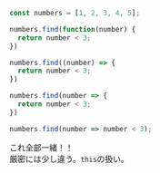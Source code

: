 ```js
const numbers = [1, 2, 3, 4, 5];

numbers.find(function(number) {
  return number < 3;
})

numbers.find((number) => {
  return number < 3;
})

numbers.find(number => {
  return number < 3;
})

numbers.find(number => number < 3); 
```

これ全部一緒！！<br>
厳密には少し違う。`this`の扱い。
